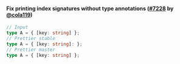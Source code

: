 #### Fix printing index signatures without type annotations ([#7228](https://github.com/prettier/prettier/pull/7228) by [@cola119](https://github.com/cola119))

<!-- prettier-ignore -->
```ts
// Input
type A = { [key: string] };
// Prettier stable
type A = { [key: string]: };
// Prettier master
type A = { [key: string] };
```
